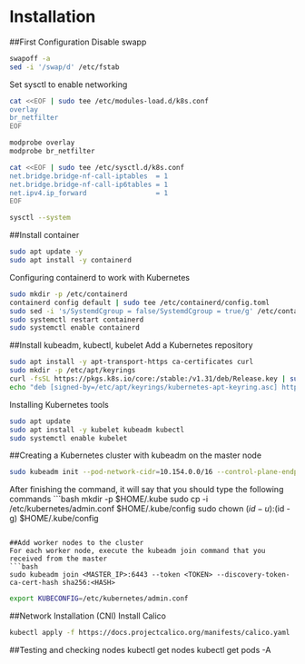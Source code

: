 # Installation

##First Configuration
Disable swapp
```bash
swapoff -a
sed -i '/swap/d' /etc/fstab
```
Set sysctl to enable networking
```bash
cat <<EOF | sudo tee /etc/modules-load.d/k8s.conf
overlay
br_netfilter
EOF

modprobe overlay
modprobe br_netfilter

cat <<EOF | sudo tee /etc/sysctl.d/k8s.conf
net.bridge.bridge-nf-call-iptables  = 1
net.bridge.bridge-nf-call-ip6tables = 1
net.ipv4.ip_forward                 = 1
EOF

sysctl --system
```

##Install container 
```bash
sudo apt update -y
sudo apt install -y containerd
```
Configuring containerd to work with Kubernetes
```bash
sudo mkdir -p /etc/containerd
containerd config default | sudo tee /etc/containerd/config.toml
sudo sed -i 's/SystemdCgroup = false/SystemdCgroup = true/g' /etc/containerd/config.toml
sudo systemctl restart containerd
sudo systemctl enable containerd
```

##Install kubeadm, kubectl, kubelet
Add a Kubernetes repository
```bash
sudo apt install -y apt-transport-https ca-certificates curl
sudo mkdir -p /etc/apt/keyrings
curl -fsSL https://pkgs.k8s.io/core:/stable:/v1.31/deb/Release.key | sudo tee /etc/apt/keyrings/kubernetes-apt-keyring.asc
echo "deb [signed-by=/etc/apt/keyrings/kubernetes-apt-keyring.asc] https://pkgs.k8s.io/core:/stable:/v1.31/deb/ /" | sudo tee /etc/apt/sources.list.d/kubernetes.list
```
Installing Kubernetes tools
```bash
sudo apt update
sudo apt install -y kubelet kubeadm kubectl
sudo systemctl enable kubelet
```

##Creating a Kubernetes cluster with kubeadm
on the master node
```bash
sudo kubeadm init --pod-network-cidr=10.154.0.0/16 --control-plane-endpoint=$(hostname -I | awk '{print $1}') --upload-certs
```
After finishing the command, it will say that you should type the following commands
‍‍‍‍‍```bash
mkdir -p $HOME/.kube
sudo cp -i /etc/kubernetes/admin.conf $HOME/.kube/config
sudo chown $(id -u):$(id -g) $HOME/.kube/config
```

##Add worker nodes to the cluster
For each worker node, execute the kubeadm join command that you received from the master
```bash
sudo kubeadm join <MASTER_IP>:6443 --token <TOKEN> --discovery-token-ca-cert-hash sha256:<HASH>
```
```bash
export KUBECONFIG=/etc/kubernetes/admin.conf
```

##Network Installation (CNI)
Install Calico
```bash
kubectl apply -f https://docs.projectcalico.org/manifests/calico.yaml
```

##Testing and checking nodes
kubectl get nodes
kubectl get pods -A
